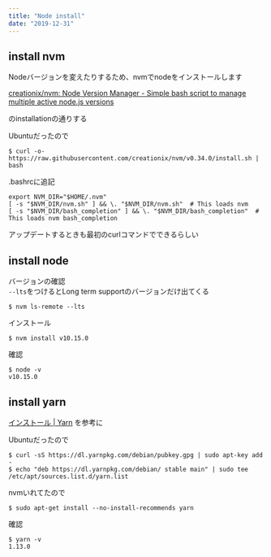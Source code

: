 ```yaml
---
title: "Node install"
date: "2019-12-31"
---
```


## install nvm

Nodeバージョンを変えたりするため、nvmでnodeをインストールします

[creationix/nvm: Node Version Manager \- Simple bash script to manage multiple active node\.js versions](https://github.com/creationix/nvm#installation)

のinstallationの通りする

Ubuntuだったので  

```
$ curl -o- https://raw.githubusercontent.com/creationix/nvm/v0.34.0/install.sh | bash
```

.bashrcに追記

```
export NVM_DIR="$HOME/.nvm"
[ -s "$NVM_DIR/nvm.sh" ] && \. "$NVM_DIR/nvm.sh"  # This loads nvm
[ -s "$NVM_DIR/bash_completion" ] && \. "$NVM_DIR/bash_completion"  # This loads nvm bash_completion
```

アップデートするときも最初のcurlコマンドでできるらしい  

## install node

バージョンの確認  
```--lts```をつけるとLong term supportのバージョンだけ出てくる

```
$ nvm ls-remote --lts
```

インストール

```
$ nvm install v10.15.0
```

確認

```
$ node -v
v10.15.0
```

## install yarn

[インストール \| Yarn](https://yarnpkg.com/ja/docs/install#debian-stable)
を参考に  

Ubuntuだったので

```
$ curl -sS https://dl.yarnpkg.com/debian/pubkey.gpg | sudo apt-key add -
$ echo "deb https://dl.yarnpkg.com/debian/ stable main" | sudo tee /etc/apt/sources.list.d/yarn.list
```

nvmいれてたので

```
$ sudo apt-get install --no-install-recommends yarn
```

確認

```
$ yarn -v
1.13.0
```

